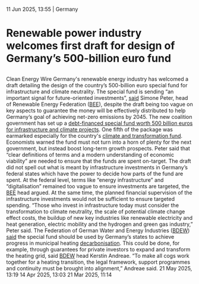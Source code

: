 11 Jun 2025, 13:55
| 
Germany
# Renewable power industry welcomes first draft for design of Germany’s 500-billion euro fund
## 
Clean Energy Wire
Germany's renewable energy industry has welcomed a draft detailing the design of the country’s 500-billion euro special fund for infrastructure and climate neutrality. The special fund is sending “an important signal for future-oriented investments”, [said](https://www.bee-ev.de/service/pressemitteilungen/beitrag/referentenentwurf-zur-errichtung-eines-sondervermoegens-infrastruktur-und-klimaneutralitaet-svikg-bee-fordert-mehr-klarheit) Simone Peter, head of Renewable Energy Federation ([BEE](https://www.cleanenergywire.org/experts/bee-german-renewable-energy-federation)), despite the draft being too vague on key aspects to guarantee the money will be effectively distributed to help Germany’s goal of achieving net-zero emissions by 2045.
The new coalition government has set up a [debt-financed special fund worth 500 billion euros for infrastructure and climate projects](https://www.cleanenergywire.org/factsheets/qa-germanys-eu500-bln-infrastructure-fund-whats-it-climate-and-energy). One fifth of the package was earmarked especially for the country's [climate and transformation fund](https://www.cleanenergywire.org/factsheets/qa-what-german-top-courts-debt-brake-ruling-means-climate-policy). Economists warned the fund must not turn into a horn of plenty for the next government, but instead boost long-term growth prospects.
Peter said that “clear definitions of terms and a modern understanding of economic viability” are needed to ensure that the funds are spent on-target. The draft did not spell out what is meant by infrastructure investments in Germany’s federal states which have the power to decide how parts of the fund are spent. At the federal level, terms like “energy infrastructure” and “digitalisation” remained too vague to ensure investments are targeted, the [BEE](https://www.cleanenergywire.org/experts/bee-german-renewable-energy-federation) head argued. 
At the same time, the planned financial supervision of the infrastructure investments would not be sufficient to ensure targeted spending. “Those who invest in infrastructure today must consider the transformation to climate neutrality, the scale of potential climate change effect costs, the buildup of new key industries like renewable electricity and heat generation, electric mobility and the hydrogen and green gas industry,” Peter said.
The Federation of German Water and Energy Industries ([BDEW](https://www.cleanenergywire.org/experts/bdew-german-association-energy-and-water-industries)) [said](https://www.bdew.de/presse/umsetzung-muss-von-anfang-an-mitgedacht-werden/) the special fund should be used by Germany’s states to achieve progress in municipal heating [decarbonisation](https://www.cleanenergywire.org/glossary/letter_d#decarbonisation). This could be done, for example, through guarantees for private investors to expand and transform the heating grid, said [BDEW](https://www.cleanenergywire.org/experts/bdew-german-association-energy-and-water-industries) head Kerstin Andreae. “To make all cogs work together for a heating transition, the legal framework, support programmes and continuity must be brought into alignment,” Andreae said.
21 May 2025, 13:19
14 Apr 2025, 13:03
21 Mar 2025, 11:14